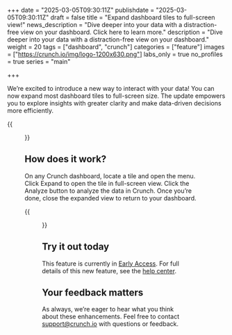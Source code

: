 +++
date = "2025-03-05T09:30:11Z"
publishdate = "2025-03-05T09:30:11Z"
draft = false
title = "Expand dashboard tiles to full-screen view!"
news_description = "Dive deeper into your data with a distraction-free view on your dashboard. Click here to learn more."
description = "Dive deeper into your data with a distraction-free view on your dashboard."
weight = 20
tags = ["dashboard", "crunch"]
categories = ["feature"]
images = ["https://crunch.io/img/logo-1200x630.png"]
labs_only = true
no_profiles = true
series = "main"

+++

We’re excited to introduce a new way to interact with your data! You can now expand most dashboard tiles to full-screen size. The update empowers you to explore insights with greater clarity and make data-driven decisions more efficiently.

{{<figure src="https://player-crunch-io.s3.amazonaws.com/help-crunch-io/screenshots/viewing-dashboard-q1-2025.07.png" width=700 class="img-fluid">}}

## How does it work?

On any Crunch dashboard, locate a tile and open the menu. Click Expand to open the tile in full-screen view. Click the Analyze button to analyze the data in Crunch. Once you’re done, close the expanded view to return to your dashboard.

{{<figure src="https://player-crunch-io.s3.amazonaws.com/help-crunch-io/screenshots/viewing-dashboard-q1-2025.06.png" width=700 class="img-fluid">}}


## Try it out today

This feature is currently in [Early Access](https://help.crunch.io/hc/en-us/articles/360040465331-How-to-enable-early-access). For full details of this new feature, see the [help center](https://help.crunch.io/hc/en-us/articles/34267419053197-Viewing-a-dashboard).

## Your feedback matters

As always, we’re eager to hear what you think about these enhancements. Feel free to contact support@crunch.io with questions or feedback.
